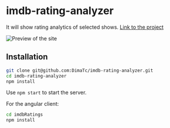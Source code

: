 # imdb-rating-analyzer
It will show rating analytics of selected shows.
[Link to the project](https://imdb-analytics.herokuapp.com/)

![Preview of the site](https://i.imgur.com/RsfAJq4.png)

## Installation

```bash
git clone git@github.com:DimaTc/imdb-rating-analyzer.git
cd imdb-rating-analyzer
npm install
```
Use `npm start` to start the server.

For the angular client:
```bash
cd imdbRatings
npm install
```

